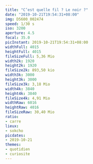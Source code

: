 ```yaml
---
title: "C’est quelle fil ? Le noir ?"
date: "2019-10-21T19:54:31+08:00"
img: D5600_002474
speed: 1/30 s
iso: 3200
aperture: 4.5
focal: 35.0
picInstant: 2019-10-21T19:54:31+08:00
widthFull: 4015
heightFull: 4015
fileSizeFull: 5,36 Mio
width2k: 1920
height2k: 1920
fileSize2k: 893,50 kio
width3k: 3000
height3k: 3000
fileSize3k: 3,18 Mio
width4k: 3840
height4k: 3840
fileSize4k: 4,91 Mio
widthRaw: 6016
heightRaw: 4016
fileSizeRaw: 30,40 Mio
ratio:
- carre
lieux:
- sokcho
picdates:
- 2019-10-21
themes:
- quotidien
- curiosite
---
```


